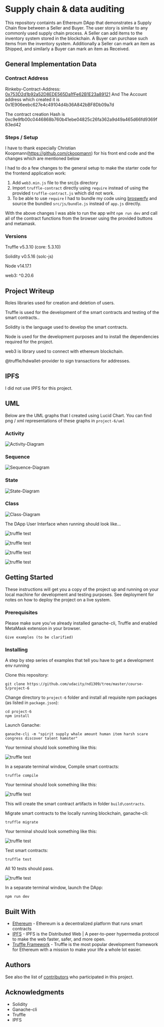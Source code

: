 





# Supply chain & data auditing

This repository containts an Ethereum DApp that demonstrates a Supply Chain flow between a Seller and Buyer. The user story is similar to any commonly used supply chain process. A Seller can add items to the inventory system stored in the blockchain. A Buyer can purchase such items from the inventory system. Additionally a Seller can mark an item as Shipped, and similarly a Buyer can mark an item as Received.

## General Implementation Data

### Contract Address
Rinkeby-Contract-Address: [0x753D2d1b92a52D8EDE565Da1fFe62B1E23a89121](https://rinkeby.etherscan.io/address/0x753d2d1b92a52d8ede565da1ffe62b1e23a89121)
And The Account address which created it is 0x1E906eebc627e4c49104d4b36A842bBF8Db09a7d


The contract creation Hash is 0xc9e9fb00c0446868b760b41ebe04825c26fa362a9d49a465d66fd9369f83ed42

### Steps / Setup

I have to thank especially Christian Koopmann(https://github.com/ckoopmann) for his front end code and the changes which are mentioned below

I had to do a few changes to the general setup to make the starter code for the frontend application work:
1. Add `web3.min.js` file to the src/js directory
2. Import `truffle-contract` directly using `require` instead of using the provided `truffle-contract.js` which did not work.
3. To be able to use `require` I had to bundle my code using [broswerfy](http://browserify.org/) and source the bundled `src/js/bundle.js` instead of `app.js` directly.

With the above changes I was able to run the app wiht `npm run dev` and call all of the contract functions from the browser using the provided buttons and metamask.

### Versions
Truffle v5.3.10 (core: 5.3.10)


Solidity v0.5.16 (solc-js)

Node v14.17.1


web3: ^0.20.6
 

## Project Writeup
Roles libraries used for creation and deletion of users.

Truffle is used for the development of the smart contracts and testing of the smart contracts..

Solidity is the language used to develop the smart contracts.

Node is used for the development purposes and to install the dependencies required for the project.

web3 is library  used to connect with ethereum  blockchain.

@truffle/hdwallet-provider to sign transactions for addresses.

## IPFS
I did not use IPFS for this project.

## UML
Below are the UML graphs that I created using Lucid Chart. You can find png / xml representations of these graphs in `project-6/uml`

### Activity
![Activity-Diagram](UMLdocuments/Activitydiagram.png)
### Sequence
![Sequence-Diagram](UMLdocuments/SequenceDiagram.png)
### State
![State-Diagram](UMLdocuments/StateDiagram.png)
### Class
![Class-Diagram](UMLdocuments/ClassDiagram.png)

The DApp User Interface when running should look like...

![truffle test](images/ftc_product_overview.png)

![truffle test](images/ftc_farm_details.png)

![truffle test](images/ftc_product_details.png)

![truffle test](images/ftc_transaction_history.png)


## Getting Started

These instructions will get you a copy of the project up and running on your local machine for development and testing purposes. See deployment for notes on how to deploy the project on a live system.

### Prerequisites

Please make sure you've already installed ganache-cli, Truffle and enabled MetaMask extension in your browser.

```
Give examples (to be clarified)
```

### Installing

A step by step series of examples that tell you have to get a development env running

Clone this repository:

```
git clone https://github.com/udacity/nd1309/tree/master/course-5/project-6
```

Change directory to ```project-6``` folder and install all requisite npm packages (as listed in ```package.json```):

```
cd project-6
npm install
```

Launch Ganache:

```
ganache-cli -m "spirit supply whale amount human item harsh scare congress discover talent hamster"
```

Your terminal should look something like this:

![truffle test](images/ganache-cli.png)

In a separate terminal window, Compile smart contracts:

```
truffle compile
```

Your terminal should look something like this:

![truffle test](images/truffle_compile.png)

This will create the smart contract artifacts in folder ```build\contracts```.

Migrate smart contracts to the locally running blockchain, ganache-cli:

```
truffle migrate
```

Your terminal should look something like this:

![truffle test](images/truffle_migrate.png)

Test smart contracts:

```
truffle test
```

All 10 tests should pass.

![truffle test](images/truffle_test.png)

In a separate terminal window, launch the DApp:

```
npm run dev
```

## Built With

* [Ethereum](https://www.ethereum.org/) - Ethereum is a decentralized platform that runs smart contracts
* [IPFS](https://ipfs.io/) - IPFS is the Distributed Web | A peer-to-peer hypermedia protocol
to make the web faster, safer, and more open.
* [Truffle Framework](http://truffleframework.com/) - Truffle is the most popular development framework for Ethereum with a mission to make your life a whole lot easier.


## Authors

See also the list of [contributors](https://github.com/your/project/contributors.md) who participated in this project.

## Acknowledgments

* Solidity
* Ganache-cli
* Truffle
* IPFS






